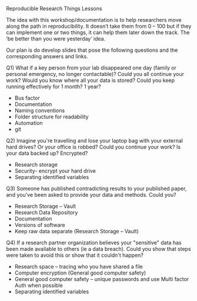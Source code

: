 Reproducible Research Things Lessons

The idea with this workshop/documentation is to help researchers move along the path in reproducibility. It doesn’t take them from 0 – 100 but if they can implement one or two things, it can help them later down the track. The ‘be better than you were yesterday’ idea. 

Our plan is do develop slides that pose the following questions and the corresponding answers and links.


Q1) What if a key person from your lab disappeared one day (family or personal emergency, no longer contactable)? Could you all continue your work? Would you know where all your data is stored? Could you keep running effectively for 1 month? 1 year?

* Bus factor
* Documentation
* Naming conventions
* Folder structure for readability
* Automation
* git


Q2) Imagine you're travelling and lose your laptop bag with your external hard drives? Or your office is robbed? Could you continue your work? Is your data backed up? Encrypted? 

* Research storage 
* Security- encrypt your hard drive
* Separating identified variables


Q3) Someone has published contradicting results to your published paper, and you've been asked to provide your data and methods. Could you?

* Research Storage – Vault
* Research Data Repository
* Documentation
* Versions of software
* Keep raw data separate (Research Storage – Vault)


Q4) If a research partner organization believes your "sensitive" data has been made available to others (ie a data breach). Could you show that steps were taken to avoid this or show that it couldn't happen?

* Research space – tracing who you have shared a file
* Computer encryption (General good computer safety)
* General good computer safety – unique passwords and use Multi factor Auth when possible
* Separating identified variables

